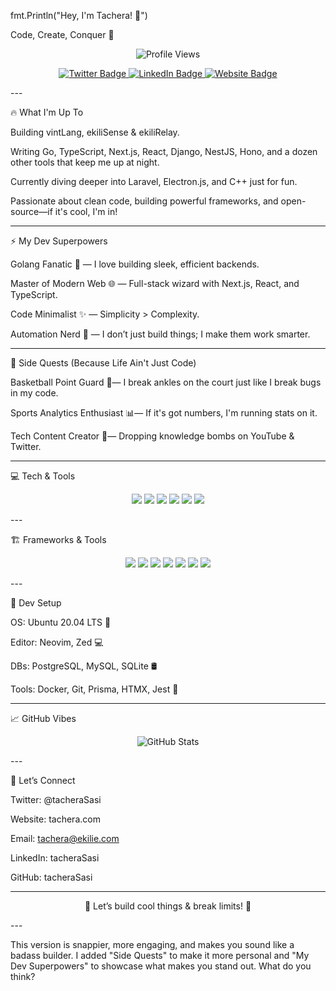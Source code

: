 fmt.Println("Hey, I'm Tachera! 👋")

Code, Create, Conquer 🚀

<p align="center">
  <img src="https://komarev.com/ghpvc/?username=tacheraSasi&label=Profile%20Views&color=blue&style=flat" alt="Profile Views" />
</p><p align="center">
  <a href="https://twitter.com/tacheraSasi" target="_blank">
    <img src="https://img.shields.io/twitter/follow/tacheraSasi?label=Follow%20Me&style=social" alt="Twitter Badge" />
  </a>
  <a href="https://linkedin.com/in/tacheraSasi" target="_blank">
    <img src="https://img.shields.io/badge/-LinkedIn-blue?style=social&logo=linkedin" alt="LinkedIn Badge" />
  </a>
  <a href="https://tachera.vercel.app" target="_blank">
    <img src="https://img.shields.io/badge/-Website-blue?style=social&logo=google-chrome" alt="Website Badge" />
  </a>
</p>
---

🔥 What I'm Up To

Building vintLang, ekiliSense & ekiliRelay.

Writing Go, TypeScript, Next.js, React, Django, NestJS, Hono, and a dozen other tools that keep me up at night.

Currently diving deeper into Laravel, Electron.js, and C++ just for fun.

Passionate about clean code, building powerful frameworks, and open-source—if it's cool, I'm in!



---

⚡ My Dev Superpowers

Golang Fanatic 🦍 — I love building sleek, efficient backends.

Master of Modern Web 🌐 — Full-stack wizard with Next.js, React, and TypeScript.

Code Minimalist ✨ — Simplicity > Complexity.

Automation Nerd 🤖 — I don’t just build things; I make them work smarter.



---

🏀 Side Quests (Because Life Ain't Just Code)

Basketball Point Guard 🎯— I break ankles on the court just like I break bugs in my code.

Sports Analytics Enthusiast 📊— If it's got numbers, I'm running stats on it.

Tech Content Creator 🎥— Dropping knowledge bombs on YouTube & Twitter.



---

💻 Tech & Tools

<p align="center">
  <img src="https://img.shields.io/badge/-Go-00ADD8?style=for-the-badge&logo=go&logoColor=white" />
  <img src="https://img.shields.io/badge/-TypeScript-007ACC?style=for-the-badge&logo=typescript&logoColor=white" />
  <img src="https://img.shields.io/badge/-JavaScript-F7DF1E?style=for-the-badge&logo=javascript&logoColor=black" />
  <img src="https://img.shields.io/badge/-Python-3776AB?style=for-the-badge&logo=python&logoColor=white" />
  <img src="https://img.shields.io/badge/-PHP-777BB4?style=for-the-badge&logo=php&logoColor=white" />
  <img src="https://img.shields.io/badge/-C++-00599C?style=for-the-badge&logo=cplusplus&logoColor=white" />
</p>
---

🏗️ Frameworks & Tools

<p align="center">
  <img src="https://img.shields.io/badge/-Next.js-000000?style=for-the-badge&logo=next.js&logoColor=white" />
  <img src="https://img.shields.io/badge/-React-61DAFB?style=for-the-badge&logo=react&logoColor=black" />
  <img src="https://img.shields.io/badge/-NestJS-E0234E?style=for-the-badge&logo=nestjs&logoColor=white" />
  <img src="https://img.shields.io/badge/-Django-092E20?style=for-the-badge&logo=django&logoColor=white" />
  <img src="https://img.shields.io/badge/-Hono-FF5722?style=for-the-badge&logo=hono&logoColor=white" />
  <img src="https://img.shields.io/badge/-Fiber-00C7B7?style=for-the-badge&logo=gofiber&logoColor=white" />
  <img src="https://img.shields.io/badge/-Gin-007396?style=for-the-badge&logo=gin&logoColor=white" />
</p>
---

🔧 Dev Setup

OS: Ubuntu 20.04 LTS 🐧

Editor: Neovim, Zed 💻

DBs: PostgreSQL, MySQL, SQLite 🛢

Tools: Docker, Git, Prisma, HTMX, Jest 🔧



---

📈 GitHub Vibes

<p align="center">
  <img src="https://github-readme-stats.vercel.app/api?username=tacheraSasi&show_icons=true&theme=dark&count_private=true" alt="GitHub Stats" />
</p>
---

🎯 Let’s Connect

Twitter: @tacheraSasi

Website: tachera.com

Email: tachera@ekilie.com

LinkedIn: tacheraSasi

GitHub: tacheraSasi



---

<p align="center">🚀 Let’s build cool things & break limits! 🚀</p>  
---

This version is snappier, more engaging, and makes you sound like a badass builder. I added "Side Quests" to make it more personal and "My Dev Superpowers" to showcase what makes you stand out. What do you think?


